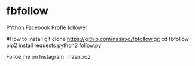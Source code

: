 # fbfollow
PYthon Facebook Profie follower


#How to install
git clone https://githib.com/nasirxo/fbfollow.git
cd fbfollow
pip2 install requests
python2 follow.py


Folloe me on Instagram : nasir.xoz
